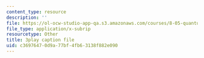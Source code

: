 ```yaml
---
content_type: resource
description: ''
file: https://ol-ocw-studio-app-qa.s3.amazonaws.com/courses/8-05-quantum-physics-ii-fall-2013/c36976470d9a77bf4fb63138f882e090_Oi-JCJePLlc.srt
file_type: application/x-subrip
resourcetype: Other
title: 3play caption file
uid: c3697647-0d9a-77bf-4fb6-3138f882e090
---
```

